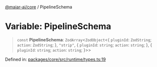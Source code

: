 [@maiar-ai/core](../index.md) / PipelineSchema

# Variable: PipelineSchema

> `const` **PipelineSchema**: `ZodArray`\<`ZodObject`\<\{ `pluginId`: `ZodString`; `action`: `ZodString`; \}, `"strip"`, \{ `pluginId`: `string`; `action`: `string`; \}, \{ `pluginId`: `string`; `action`: `string`; \}\>\>

Defined in: [packages/core/src/runtime/types.ts:19](https://github.com/UraniumCorporation/maiar-ai/blob/main/packages/core/src/runtime/types.ts#L19)
